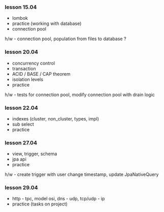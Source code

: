 ### lesson 15.04

* lombok
* practice (working with database)
* connection pool

h/w - connection pool, population from files to database ? 

### lesson 20.04

* concurrency control
* transaction
* ACID / BASE / CAP theorem
* isolation levels
* practice

h/w - tests for connection pool, modify connection pool with drain logic

### lesson 22.04

* indexes (cluster, non_cluster, types, impl)
* sub select
* practice

### lesson 27.04

* view, trigger, schema
* jpa api
* practice

h/w - create trigger with user change timestamp, update JpaNativeQuery

### lesson 29.04
* http - tpc, model osi, dns - udp, tcp/udp - ip
* practice (tasks on project)
